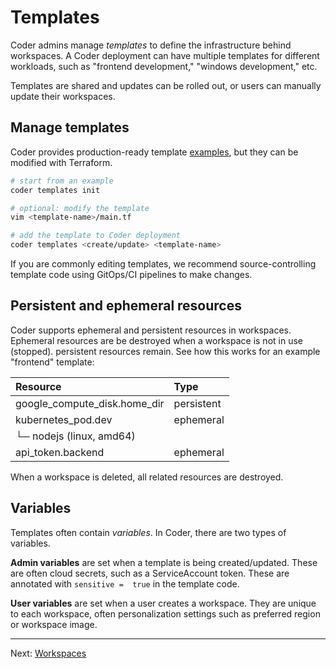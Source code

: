 # Templates

Coder admins manage *templates* to define the infrastructure behind workspaces. A Coder deployment can have multiple templates for different workloads, such as "frontend development," "windows development," etc.

Templates are shared and updates can be rolled out, or users can manually update their workspaces.

## Manage templates

Coder provides production-ready template [examples](../examples/), but they can be modified with Terraform.

```sh
# start from an example
coder templates init

# optional: modify the template
vim <template-name>/main.tf

# add the template to Coder deployment
coder templates <create/update> <template-name>
```

If you are commonly editing templates, we recommend source-controlling template code using GitOps/CI pipelines to make changes.

## Persistent and ephemeral resources

Coder supports ephemeral and persistent resources in workspaces. Ephemeral resources are be destroyed when a workspace is not in use (stopped). persistent resources remain. See how this works for an example "frontend" template:

| Resource                     | Type       |
| :--------------------------- | :--------- |
| google_compute_disk.home_dir | persistent |
| kubernetes_pod.dev           | ephemeral  |
| └─ nodejs (linux, amd64)     |            |
| api_token.backend            | ephemeral  |

When a workspace is deleted, all related resources are destroyed.

## Variables

Templates often contain *variables*. In Coder, there are two types of variables.

**Admin variables** are set when a template is being created/updated. These are often cloud secrets, such as a ServiceAccount token. These are annotated with `sensitive =  true` in the template code.

**User variables** are set when a user creates a workspace. They are unique to each workspace, often personalization settings such as preferred region or workspace image.

---

Next: [Workspaces](./workspaces.md)

